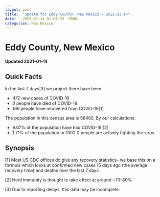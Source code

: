 ```yaml
---
layout: post
title:  "Update for Eddy County, New Mexico - 2021-01-14"
date:   2021-01-14 01:01:29 -0600
categories: New Mexico
---
```


# Eddy County, New Mexico
#### Updated 2021-01-14

## Quick Facts

In the last 7 days[3] we project there have been
- *472* new cases of COVID-19
- *3* people have died of COVID-19
- *166* people have recovered from COVID-19[1]

The population in this census area is 58460. By our calculations:
- 9.07% of the population have had COVID-19.[2]
- 1.71% of the population or 1002.0 people are actively fighting the virus.

## Synopsis




[1] Most US CDC offices do give any recovery statistics- we base this on a formula which looks at confirmed new cases
15 days ago (the average recovery time) and deaths over the last 7 days.

[2] Herd Immunity is thought to take effect at around ~70-80%

[3] Due to reporting delays, this data may be incomplete.
 
    